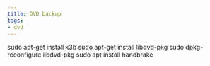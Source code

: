 ```yaml
---
title: DVD backup
tags:
- dvd
---
```


sudo apt-get install k3b 
sudo apt-get install libdvd-pkg
sudo dpkg-reconfigure libdvd-pkg
sudo apt install handbrake

